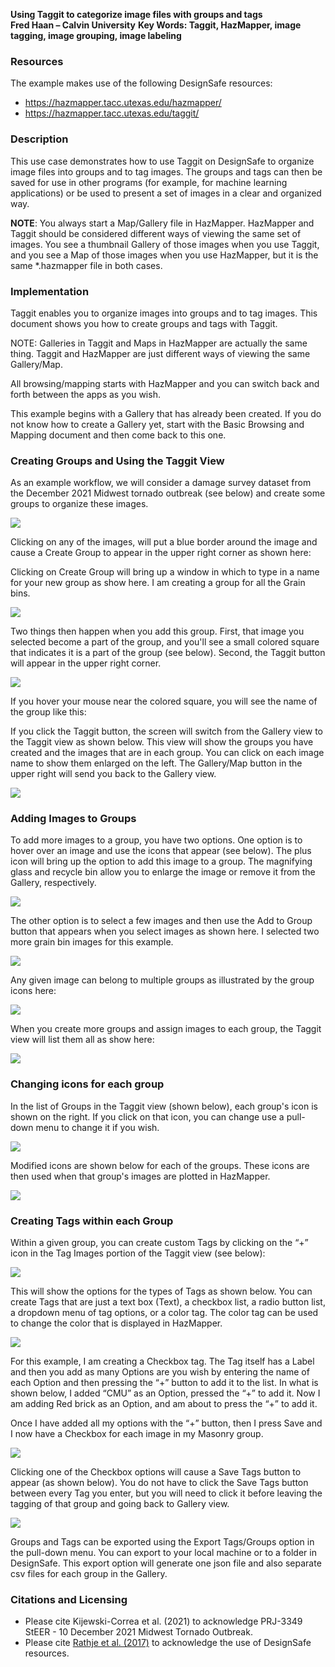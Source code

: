 <!-- # Grouping and Tagging Image Files -->

**Using Taggit to categorize image files with groups and tags**  
**Fred Haan – Calvin University**
**Key Words: Taggit, HazMapper, image tagging, image grouping, image labeling**

### Resources 

The example makes use of the following DesignSafe resources:

* <https://hazmapper.tacc.utexas.edu/hazmapper/>
* <https://hazmapper.tacc.utexas.edu/taggit/>

### Description

This use case demonstrates how to use Taggit on DesignSafe to organize image files into groups and to tag images. The groups and tags can then be saved for use in other programs (for example, for machine learning applications) or be used to present a set of images in a clear and organized way.

**NOTE**: You always start a Map/Gallery file in HazMapper. HazMapper and Taggit should be considered different ways of viewing the same set of images. You see a thumbnail Gallery of those images when you use Taggit, and you see a Map of those images when you use HazMapper, but it is the same *.hazmapper file in both cases.

### Implementation

Taggit enables you to organize images into groups and to tag images. This document shows you how to create groups and tags with Taggit.

NOTE: Galleries in Taggit and Maps in HazMapper are actually the same thing. Taggit and HazMapper are just different ways of viewing the same Gallery/Map. 

All browsing/mapping starts with HazMapper and you can switch back and forth between the apps as you wish.

This example begins with a Gallery that has already been created. If you do not know how to create a Gallery yet, start with the Basic Browsing and Mapping document and then come back to this one. 

### Creating Groups and Using the Taggit View

As an example workflow, we will consider a damage survey dataset from the December 2021 Midwest tornado outbreak (see below) and create some groups to organize these images.

![](img2/image001.png)  

Clicking on any of the images, will put a blue border around the image and cause a Create Group to appear in the upper right corner as shown here:

<!-- ![](img2/image004.png) -->

Clicking on Create Group will bring up a window in which to type in a name for your new group as show here. I am creating a group for all the Grain bins. 

![](img2/image005.png)

Two things then happen when you add this group. First, that image you selected become a part of the group, and you'll see a small colored square that indicates it is a part of the group (see below). Second, the Taggit button will appear in the upper right corner. 

![](img2/image007.png)

If you hover your mouse near the colored square, you will see the name of the group like this:

<!-- ![](img2/image008.png) -->

If you click the Taggit button, the screen will switch from the Gallery view to the Taggit view as shown below. This view will show the groups you have created and the images that are in each group. You can click on each image name to show them enlarged on the left. The Gallery/Map button in the upper right will send you back to the Gallery view.

![](img2/image009.png)

### Adding Images to Groups

To add more images to a group, you have two options. One option is to hover over an image and use the icons that appear (see below). The plus icon will bring up the option to add this image to a group. The magnifying glass and recycle bin allow you to enlarge the image or remove it from the Gallery, respectively. 

![](img2/image010.png)

The other option is to select a few images and then use the Add to Group button that appears when you select images as shown here. I selected two more grain bin images for this example.

![](img2/image011.png)

Any given image can belong to multiple groups as illustrated by the group icons here:

![](img2/image012.png)

When you create more groups and assign images to each group, the Taggit view will list them all as show here:

![](img2/image013.png)

### Changing icons for each group

In the list of Groups in the Taggit view (shown below), each group's icon is shown on the right. If you click on that icon, you can change use a pull-down menu to change it if you wish.

![](img2/image015.png)

Modified icons are shown below for each of the groups. These icons are then used when that group's images are plotted in HazMapper. 

![](img2/image016.png)

### Creating Tags within each Group

Within a given group, you can create custom Tags by clicking on the “+” icon in the Tag Images portion of the Taggit view (see below):

![](img2/image017.png)

This will show the options for the types of Tags as shown below. You can create Tags that are just a text box (Text), a checkbox list, a radio button list, a dropdown menu of tag options, or a color tag. The color tag can be used to change the color that is displayed in HazMapper.

![](img2/image018.png)

For this example, I am creating a Checkbox tag. The Tag itself has a Label and then you add as many Options are you wish by entering the name of each Option and then pressing the “+” button to add it to the list.  In what is shown below, I added “CMU” as an Option, pressed the “+” to add it.  Now I am adding Red brick as an Option, and am about to press the “+” to add it.

Once I have added all my options with the “+” button, then I press Save and I now have a Checkbox for each image in my Masonry group.

![](img2/image020.png)

Clicking one of the Checkbox options will cause a Save Tags button to appear (as shown below). You do not have to click the Save Tags button between every Tag you enter, but you will need to click it before leaving the tagging of that group and going back to Gallery view.

![](img2/image023.png)

Groups and Tags can be exported using the Export Tags/Groups option in the pull-down menu. You can export to your local machine or to a folder in DesignSafe. This export option will generate one json file and also separate csv files for each group in the Gallery. 


### Citations and Licensing

* Please cite Kijewski-Correa et al. (2021) to acknowledge PRJ-3349 StEER - 10 December 2021 Midwest Tornado Outbreak.
* Please cite <a href="https://doi.org/10.1061/(ASCE)NH.1527-6996.0000246" target="_blank">Rathje et al. (2017)</a> to acknowledge the use of DesignSafe resources.
